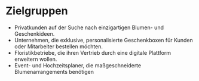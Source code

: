 # Zielgruppen
- Privatkunden auf der Suche nach einzigartigen Blumen- und Geschenkideen.
- Unternehmen, die exklusive, personalisierte Geschenkboxen für Kunden oder Mitarbeiter bestellen möchten.
- Floristikbetriebe, die ihren Vertrieb durch eine digitale Plattform erweitern wollen.
- Event- und Hochzeitsplaner, die maßgeschneiderte Blumenarrangements benötigen

